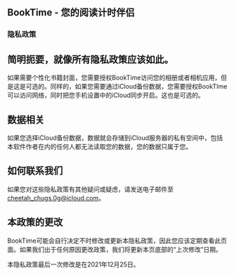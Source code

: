 ## BookTime - 您的阅读计时伴侣

### 隐私政策

## 简明扼要，就像所有隐私政策应该如此。

如果需要个性化书籍封面，您需要授权BookTime访问您的相册或者相机应用，但是这是可选的。同样的，如果您需要通过iCloud备份数据，您需要授权BookTIme可以访问网络，同时把您手机设置中的iCloud同步开启。这也是可选的。

## 数据相关

如果您选择iCloud备份数据，数据就会存储到iCloud服务器的私有空间中，包括本软件作者在内的任何人都无法读取您的数据，您的数据只属于您。

## 如何联系我们

如果您对这些隐私政策有其他疑问或疑虑，请发送电子邮件至[cheetah_chugs.0g@icloud.com](mailto:cheetah_chugs.0g@icloud.com)。

## 本政策的更改

BookTime可能会自行决定不时修改或更新本隐私政策，因此您应该定期查看此页面。如果我们出于任何原因更改政策，我们将更新本页底部的“上次修改”日期。

本隐私政策最后一次修改是在2021年12月25日。
